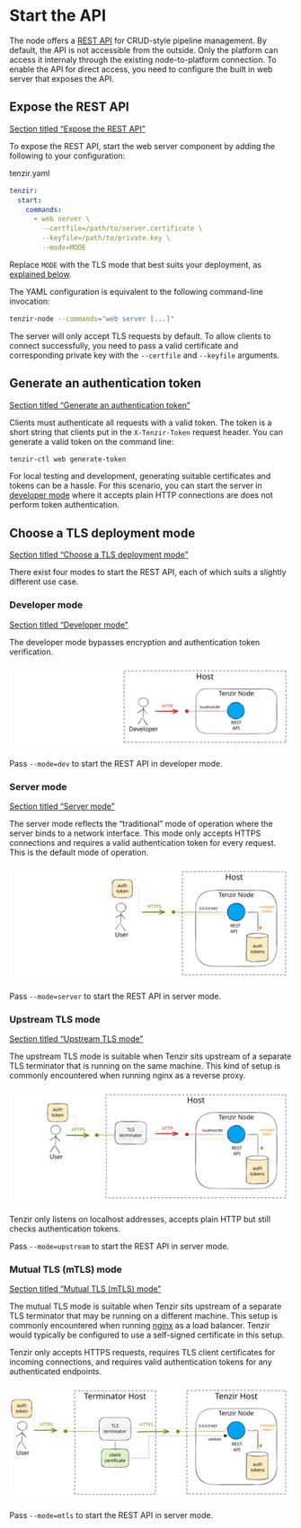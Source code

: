 # Start the API

The node offers a [REST API](/reference/node/api) for CRUD-style pipeline management. By default, the API is not accessible from the outside. Only the platform can access it internaly through the existing node-to-platform connection. To enable the API for direct access, you need to configure the built in web server that exposes the API.

## Expose the REST API

[Section titled “Expose the REST API”](#expose-the-rest-api)

To expose the REST API, start the web server component by adding the following to your configuration:

tenzir.yaml

```yaml
tenzir:
  start:
    commands:
      - web server \
        --certfile=/path/to/server.certificate \
        --keyfile=/path/to/private.key \
        --mode=MODE
```

Replace `MODE` with the TLS mode that best suits your deployment, as [explained below](#choose-a-tls-deployment-mode).

The YAML configuration is equivalent to the following command-line invocation:

```bash
tenzir-node --commands="web server [...]"
```

The server will only accept TLS requests by default. To allow clients to connect successfully, you need to pass a valid certificate and corresponding private key with the `--certfile` and `--keyfile` arguments.

## Generate an authentication token

[Section titled “Generate an authentication token”](#generate-an-authentication-token)

Clients must authenticate all requests with a valid token. The token is a short string that clients put in the `X-Tenzir-Token` request header. You can generate a valid token on the command line:

```bash
tenzir-ctl web generate-token
```

For local testing and development, generating suitable certificates and tokens can be a hassle. For this scenario, you can start the server in [developer mode](#developer-mode) where it accepts plain HTTP connections are does not perform token authentication.

## Choose a TLS deployment mode

[Section titled “Choose a TLS deployment mode”](#choose-a-tls-deployment-mode)

There exist four modes to start the REST API, each of which suits a slightly different use case.

### Developer mode

[Section titled “Developer mode”](#developer-mode)

The developer mode bypasses encryption and authentication token verification.

![Developer Mode](/pr-preview/pr-116/_astro/rest-api-mode-developer.Bs3kilub_19DKCs.svg)

Pass `--mode=dev` to start the REST API in developer mode.

### Server mode

[Section titled “Server mode”](#server-mode)

The server mode reflects the “traditional” mode of operation where the server binds to a network interface. This mode only accepts HTTPS connections and requires a valid authentication token for every request. This is the default mode of operation.

![Server Mode](/pr-preview/pr-116/_astro/rest-api-mode-server.BTJHvLsL_19DKCs.svg)

Pass `--mode=server` to start the REST API in server mode.

### Upstream TLS mode

[Section titled “Upstream TLS mode”](#upstream-tls-mode)

The upstream TLS mode is suitable when Tenzir sits upstream of a separate TLS terminator that is running on the same machine. This kind of setup is commonly encountered when running nginx as a reverse proxy.

![Upstream TLS Mode](/pr-preview/pr-116/_astro/rest-api-mode-upstream.CLNud8Cc_19DKCs.svg)

Tenzir only listens on localhost addresses, accepts plain HTTP but still checks authentication tokens.

Pass `--mode=upstream` to start the REST API in server mode.

### Mutual TLS (mTLS) mode

[Section titled “Mutual TLS (mTLS) mode”](#mutual-tls-mtls-mode)

The mutual TLS mode is suitable when Tenzir sits upstream of a separate TLS terminator that may be running on a different machine. This setup is commonly encountered when running [nginx](https://nginx.org) as a load balancer. Tenzir would typically be configured to use a self-signed certificate in this setup.

Tenzir only accepts HTTPS requests, requires TLS client certificates for incoming connections, and requires valid authentication tokens for any authenticated endpoints.

![mTLS Mode](/pr-preview/pr-116/_astro/rest-api-mode-mtls.DhDa_SVb_19DKCs.svg)

Pass `--mode=mtls` to start the REST API in server mode.